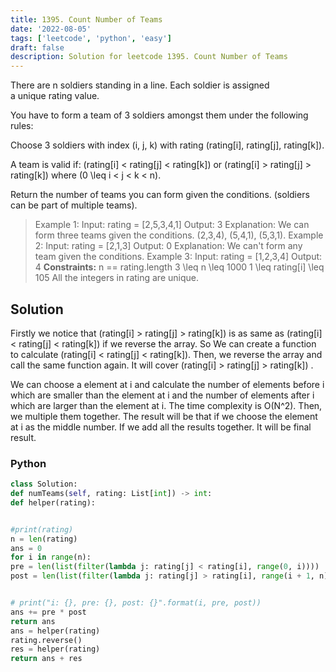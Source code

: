 ```yaml
---
title: 1395. Count Number of Teams
date: '2022-08-05'
tags: ['leetcode', 'python', 'easy']
draft: false
description: Solution for leetcode 1395. Count Number of Teams
---
```



There are n soldiers standing in a line. Each soldier is assigned a unique rating value.

You have to form a team of 3 soldiers amongst them under the following rules:

Choose 3 soldiers with index (i, j, k) with rating (rating[i], rating[j], rating[k]).

A team is valid if: (rating[i] < rating[j] < rating[k]) or (rating[i] > rating[j] > rating[k]) where (0 <TeX>\leq</TeX> i < j < k < n).

Return the number of teams you can form given the conditions. (soldiers can be part of multiple teams).

> Example 1:
> Input: rating = [2,5,3,4,1]
> Output: 3
> Explanation: We can form three teams given the conditions. (2,3,4), (5,4,1), (5,3,1).
> Example 2:
> Input: rating = [2,1,3]
> Output: 0
> Explanation: We can't form any team given the conditions.
> Example 3:
> Input: rating = [1,2,3,4]
> Output: 4
**Constraints:**
> n == rating.length
> 3 <TeX>\leq</TeX> n <TeX>\leq</TeX> 1000
> 1 <TeX>\leq</TeX> rating[i] <TeX>\leq</TeX> 105
> All the integers in rating are unique.


## Solution
Firstly we notice that (rating[i] > rating[j] > rating[k])  is as same as  (rating[i] < rating[j] < rating[k]) if we reverse the array. So We can create a function to calculate  (rating[i] < rating[j] < rating[k]). Then, we reverse the array and call the same function again. It will cover  (rating[i] > rating[j] > rating[k]) .

We can choose a element at i and calculate the number of elements before i which are smaller than the element at i and the number of elements after i which are larger than the element at i. The time complexity is O(N^2). Then, we multiple them together. The result will be that if we choose the element at i as the middle number. If we add all the results together. It will be final result.



### Python
```python
class Solution:
def numTeams(self, rating: List[int]) -> int:
def helper(rating):


#print(rating)
n = len(rating)
ans = 0
for i in range(n):
pre = len(list(filter(lambda j: rating[j] < rating[i], range(0, i))))
post = len(list(filter(lambda j: rating[j] > rating[i], range(i + 1, n))))


# print("i: {}, pre: {}, post: {}".format(i, pre, post))
ans += pre * post
return ans
ans = helper(rating)
rating.reverse()
res = helper(rating)
return ans + res

```
